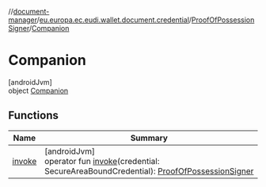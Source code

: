 //[document-manager](../../../../index.md)/[eu.europa.ec.eudi.wallet.document.credential](../../index.md)/[ProofOfPossessionSigner](../index.md)/[Companion](index.md)

# Companion

[androidJvm]\
object [Companion](index.md)

## Functions

| Name | Summary |
|---|---|
| [invoke](invoke.md) | [androidJvm]<br>operator fun [invoke](invoke.md)(credential: SecureAreaBoundCredential): [ProofOfPossessionSigner](../index.md) |
